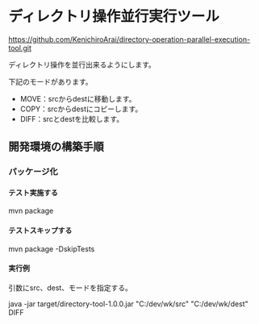 # ディレクトリ操作並行実行ツール

<https://github.com/KenichiroArai/directory-operation-parallel-execution-tool.git>

ディレクトリ操作を並行出来るようにします。

下記のモードがあります。

* MOVE：srcからdestに移動します。
* COPY：srcからdestにコピーします。
* DIFF：srcとdestを比較します。

## 開発環境の構築手順

### パッケージ化

#### テスト実施する

mvn package

#### テストスキップする

mvn package -DskipTests

#### 実行例

引数にsrc、dest、モードを指定する。

java -jar target/directory-tool-1.0.0.jar "C:/dev/wk/src" "C:/dev/wk/dest" DIFF
